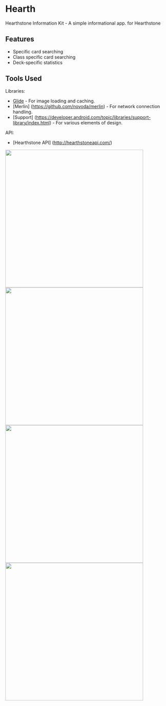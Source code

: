 # Hearth
Hearthstone Information Kit - A simple informational app. for Hearthstone

## Features
- Specific card searching
- Class specific card searching
- Deck-specific statistics

## Tools Used

Libraries:
- [Glide](https://github.com/bumptech/glide) - For image loading and caching.
- [Merlin] (https://github.com/novoda/merlin) - For network connection handling.
- [Support] (https://developer.android.com/topic/libraries/support-library/index.html) - For various elements of design.

API:
- [Hearthstone API] (http://hearthstoneapi.com/)

<img src="https://cloud.githubusercontent.com/assets/15229355/21320489/8848197e-c611-11e6-9f9f-e8adc579bf01.png" width="430">
<img src="https://cloud.githubusercontent.com/assets/15229355/21320499/924037b8-c611-11e6-88c8-24f5b170fa2a.png" width="430">
<img src="https://cloud.githubusercontent.com/assets/15229355/21370113/72f7ad6a-c70a-11e6-9ee8-fa01589ecf09.png" width="430">
<img src="https://cloud.githubusercontent.com/assets/15229355/21370163/c46847fe-c70a-11e6-9cf1-30ab9db08bd4.png" width="430">
